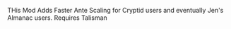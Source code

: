 THis Mod Adds Faster Ante Scaling for Cryptid users and eventually Jen's Almanac users. Requires Talisman

